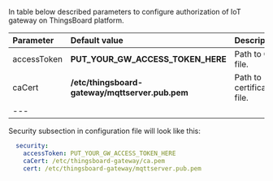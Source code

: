 In table below described parameters to configure authorization of IoT gateway on ThingsBoard platform.  

|**Parameter**|**Default value**|**Description**|
|:-|:-|-
| accessToken              | **PUT_YOUR_GW_ACCESS_TOKEN_HERE**               | Path to CA file.                                            |
| caCert                   | **/etc/thingsboard-gateway/mqttserver.pub.pem** | Path to certificate file.                                   |
|---    

Security subsection in configuration file will look like this: 

```yaml
  security:
    accessToken: PUT_YOUR_GW_ACCESS_TOKEN_HERE
    caCert: /etc/thingsboard-gateway/ca.pem
    cert: /etc/thingsboard-gateway/mqttserver.pub.pem
```
